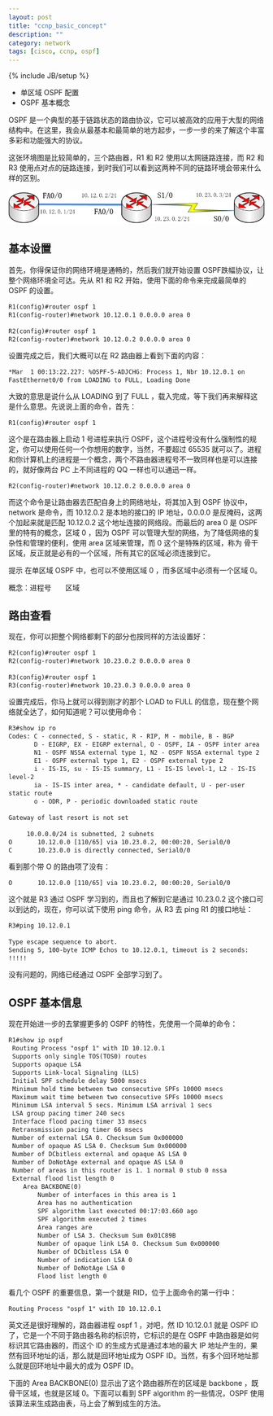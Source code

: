 ```yaml
---
layout: post
title: "ccnp_basic_concept"
description: ""
category: network
tags: [cisco, ccnp, ospf]
---
```

{% include JB/setup %}

* 单区域 OSPF 配置
* OSPF 基本概念

OSPF 是一个典型的基于链路状态的路由协议，它可以被高效的应用于大型的网络结构中。在这里，我会从最基本和最简单的地方起步，一步一步的来了解这个丰富多彩和功能强大的协议。

这张环境图是比较简单的，三个路由器，R1 和 R2 使用以太网链路连接，而 R2 和 R3 使用点对点的链路连接，到时我们可以看到这两种不同的链路环境会带来什么样的区别。

![单区域 OSPF](/images/network/ospf_for_one_area.png)

## 基本设置

首先，你得保证你的网络环境是通畅的，然后我们就开始设置 OSPF跌幅协议，让整个网络环境全可达。先从 R1 和 R2 开始，使用下面的命令来完成最简单的 OSPF 的设置。

    R1(config)#router ospf 1
    R1(config-router)#network 10.12.0.1 0.0.0.0 area 0

    R2(config)#router ospf 1
    R2(config-router)#network 10.12.0.2 0.0.0.0 area 0

设置完成之后，我们大概可以在 R2 路由器上看到下面的内容：

    *Mar  1 00:13:22.227: %OSPF-5-ADJCHG: Process 1, Nbr 10.12.0.1 on FastEthernet0/0 from LOADING to FULL, Loading Done

大致的意思是说什么从 LOADING 到了 FULL ，载入完成，等下我们再来解释这是什么意思。先说说上面的命令，首先：

    R1(config)#router ospf 1

这个是在路由器上启动 1 号进程来执行 OSPF，这个进程号没有什么强制性的规定，你可以使用任何一个你想用的数字，当然，不要超过 65535 就可以了。进程和你计算机上的进程是一个概念，两个不路由器进程号不一致同样也是可以连接的，就好像两台 PC 上不同进程的 QQ 一样也可以通迅一样。

    R2(config-router)#network 10.12.0.2 0.0.0.0 area 0

而这个命令是让路由器去匹配自身上的网络地址，将其加入到 OSPF 协议中，network 是命令，而 10.12.0.2 是本地的接口的 IP 地址，0.0.0.0 是反掩码，这两个加起来就是匹配 10.12.0.2 这个地址连接的网络段。而最后的 area 0 是 OSPF 里的特有的概念，区域 0 ，因为 OSPF 可以管理大型的网络，为了降低网络的复杂性和管理的便利，使用 area 区域来管理，而 0 这个是特殊的区域，称为 骨干区域，反正就是必有的一个区域，所有其它的区域必须连接到它。

<p><span class="label label-success">提示</span>
在单区域 OSPF 中，也可以不使用区域 0 ，而多区域中必须有一个区域 0。</p>



<p>概念：<span class="label label-important">进程号</span>　　<span class="label label-important">区域</span></p>

## 路由查看

现在，你可以把整个网络都剩下的部分也按同样的方法设置好：

    R2(config)#router ospf 1
    R2(config-router)#network 10.23.0.2 0.0.0.0 area 0

    R3(config)#router ospf 1
    R3(config-router)#network 10.23.0.3 0.0.0.0 area 0

设置完成后，你马上就可以得到刚才的那个 LOAD to FULL 的信息，现在整个网络就全达了，如何知道呢？可以使用命令：

    R3#show ip ro
    Codes: C - connected, S - static, R - RIP, M - mobile, B - BGP
           D - EIGRP, EX - EIGRP external, O - OSPF, IA - OSPF inter area
           N1 - OSPF NSSA external type 1, N2 - OSPF NSSA external type 2
           E1 - OSPF external type 1, E2 - OSPF external type 2
           i - IS-IS, su - IS-IS summary, L1 - IS-IS level-1, L2 - IS-IS level-2
           ia - IS-IS inter area, * - candidate default, U - per-user static route
           o - ODR, P - periodic downloaded static route

    Gateway of last resort is not set

         10.0.0.0/24 is subnetted, 2 subnets
    O       10.12.0.0 [110/65] via 10.23.0.2, 00:00:20, Serial0/0
    C       10.23.0.0 is directly connected, Serial0/0

看到那个带 O 的路由项了没有：

    O       10.12.0.0 [110/65] via 10.23.0.2, 00:00:20, Serial0/0

这个就是 R3 通过 OSPF 学习到的，而且也了解到它是通过 10.23.0.2 这个接口可以到达的，现在，你可以试下使用 ping 命令，从 R3 去 ping R1 的接口地址：

    R3#ping 10.12.0.1

    Type escape sequence to abort.
    Sending 5, 100-byte ICMP Echos to 10.12.0.1, timeout is 2 seconds:
    !!!!!

没有问题的，网络已经通过 OSPF 全部学习到了。

## OSPF 基本信息
现在开始进一步的去掌握更多的 OSPF 的特性，先使用一个简单的命令：

    R1#show ip ospf
     Routing Process "ospf 1" with ID 10.12.0.1
     Supports only single TOS(TOS0) routes
     Supports opaque LSA
     Supports Link-local Signaling (LLS)
     Initial SPF schedule delay 5000 msecs
     Minimum hold time between two consecutive SPFs 10000 msecs
     Maximum wait time between two consecutive SPFs 10000 msecs
     Minimum LSA interval 5 secs. Minimum LSA arrival 1 secs
     LSA group pacing timer 240 secs
     Interface flood pacing timer 33 msecs
     Retransmission pacing timer 66 msecs
     Number of external LSA 0. Checksum Sum 0x000000
     Number of opaque AS LSA 0. Checksum Sum 0x000000
     Number of DCbitless external and opaque AS LSA 0
     Number of DoNotAge external and opaque AS LSA 0
     Number of areas in this router is 1. 1 normal 0 stub 0 nssa
     External flood list length 0
        Area BACKBONE(0)
            Number of interfaces in this area is 1
            Area has no authentication
            SPF algorithm last executed 00:17:03.660 ago
            SPF algorithm executed 2 times
            Area ranges are
            Number of LSA 3. Checksum Sum 0x01C89B
            Number of opaque link LSA 0. Checksum Sum 0x000000
            Number of DCbitless LSA 0
            Number of indication LSA 0
            Number of DoNotAge LSA 0
            Flood list length 0

看几个 OSPF 的重要信息，第一个就是 RID，位于上面命令的第一行中：

    Routing Process "ospf 1" with ID 10.12.0.1

英文还是很好理解的，路由器进程 ospf 1 ，对吧，然 ID 10.12.0.1 就是 OSPF ID 了，它是一个不同于路由器名称的标识符，它标识的是在 OSPF 中路由器是如何标识其它路由器的，而这个 ID 的生成方式是通过本地的最大 IP 地址产生的，果然有回环地址的话，那么就是回环地址成为 OSPF ID。当然，有多个回环地址那么就是回环地址中最大的成为 OSPF ID。

下面的 Area BACKBONE(0) 显示出了这个路由器所在的区域是 backbone ，既骨干区域，也就是区域 0。下面可以看到 SPF algorithm 的一些情况，OSPF 使用该算法来生成路由表，马上会了解到成生的方法。